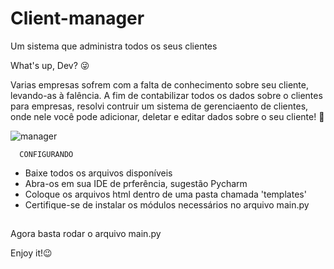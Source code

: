 # Client-manager
Um sistema que administra todos os seus clientes

What's up, Dev? 😜

Varias empresas sofrem com a falta de conhecimento sobre seu cliente, levando-as à falência.
A fim de contabilizar todos os dados sobre o clientes para empresas, resolvi contruir um sistema
de gerenciaento de clientes, onde nele você pode adicionar, deletar e editar dados sobre o seu cliente! 🤩

![manager](https://user-images.githubusercontent.com/90657749/160669916-b769191d-9cfb-4d29-b4fa-307bde84d930.png)

      CONFIGURANDO
      
- Baixe todos os arquivos disponíveis
- Abra-os em sua IDE de prferência, sugestão Pycharm
- Coloque os arquivos html dentro de uma pasta chamada 'templates'
- Certifique-se de instalar os módulos necessários no arquivo main.py
##
Agora basta rodar o arquivo main.py

Enjoy it!😉
